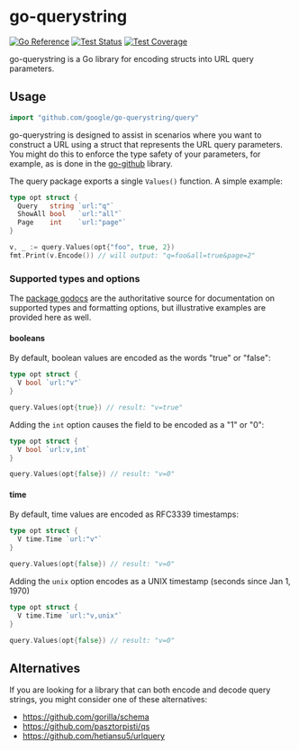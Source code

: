 # go-querystring #

[![Go Reference](https://pkg.go.dev/badge/github.com/google/go-querystring/query.svg)](https://pkg.go.dev/github.com/google/go-querystring/query)
[![Test Status](https://github.com/google/go-querystring/workflows/tests/badge.svg)](https://github.com/google/go-querystring/actions?query=workflow%3Atests)
[![Test Coverage](https://codecov.io/gh/google/go-querystring/branch/master/graph/badge.svg)](https://codecov.io/gh/google/go-querystring)

go-querystring is a Go library for encoding structs into URL query parameters.

## Usage ##

```go
import "github.com/google/go-querystring/query"
```

go-querystring is designed to assist in scenarios where you want to construct a
URL using a struct that represents the URL query parameters.  You might do this
to enforce the type safety of your parameters, for example, as is done in the
[go-github][] library.

The query package exports a single `Values()` function.  A simple example:

``` go
type opt struct {
  Query   string `url:"q"`
  ShowAll bool   `url:"all"`
  Page    int    `url:"page"`
}

v, _ := query.Values(opt{"foo", true, 2})
fmt.Print(v.Encode()) // will output: "q=foo&all=true&page=2"
```

### Supported types and options ###

The [package godocs][] are the authoritative source for documentation on
supported types and formatting options, but illustrative examples are provided
here as well.

#### booleans

By default, boolean values are encoded as the words "true" or "false":

``` go
type opt struct {
  V bool `url:"v"`
}

query.Values(opt{true}) // result: "v=true"
```

Adding the `int` option causes the field to be encoded as a "1" or "0":

``` go
type opt struct {
  V bool `url:v,int`
}

query.Values(opt{false}) // result: "v=0"
```

#### time

By default, time values are encoded as RFC3339 timestamps:

``` go
type opt struct {
  V time.Time `url:"v"`
}

query.Values(opt{false}) // result: "v=0"
```

Adding the `unix` option encodes as a UNIX timestamp (seconds since Jan 1, 1970)

``` go
type opt struct {
  V time.Time `url:"v,unix"`
}

query.Values(opt{false}) // result: "v=0"
```


[go-github]: https://github.com/google/go-github/commit/994f6f8405f052a117d2d0b500054341048fbb08
[package godocs]: https://pkg.go.dev/github.com/google/go-querystring/query

## Alternatives ##

If you are looking for a library that can both encode and decode query strings,
you might consider one of these alternatives:

 - https://github.com/gorilla/schema
 - https://github.com/pasztorpisti/qs
 - https://github.com/hetiansu5/urlquery
